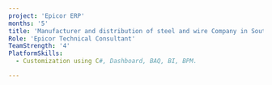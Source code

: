 ```yaml
---
project: 'Epicor ERP'
months: '5'
title: 'Manufacturer and distribution of steel and wire Company in South Africa'
Role: 'Epicor Technical Consultant'
TeamStrength: '4'
PlatformSkills:
  - Customization using C#, Dashboard, BAQ, BI, BPM.

---
```


